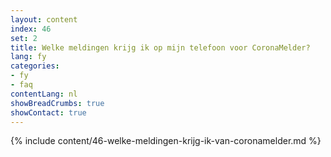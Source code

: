 ```yaml
---
layout: content
index: 46
set: 2
title: Welke meldingen krijg ik op mijn telefoon voor CoronaMelder? 
lang: fy
categories:
- fy
- faq
contentLang: nl
showBreadCrumbs: true
showContact: true
---
```

{% include content/46-welke-meldingen-krijg-ik-van-coronamelder.md %}
